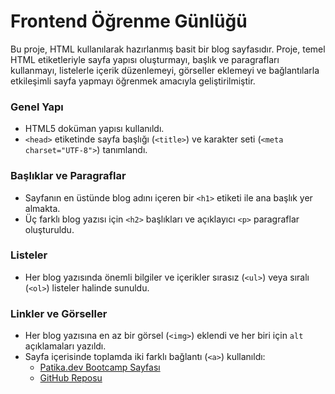 # Frontend Öğrenme Günlüğü

Bu proje, HTML kullanılarak hazırlanmış basit bir blog sayfasıdır. Proje, temel HTML etiketleriyle sayfa yapısı oluşturmayı, başlık ve paragrafları kullanmayı, listelerle içerik düzenlemeyi, görseller eklemeyi ve bağlantılarla etkileşimli sayfa yapmayı öğrenmek amacıyla geliştirilmiştir.



### Genel Yapı
- HTML5 doküman yapısı kullanıldı.
- `<head>` etiketinde sayfa başlığı (`<title>`) ve karakter seti (`<meta charset="UTF-8">`) tanımlandı.

###  Başlıklar ve Paragraflar
- Sayfanın en üstünde blog adını içeren bir `<h1>` etiketi ile ana başlık yer almakta.
- Üç farklı blog yazısı için `<h2>` başlıkları ve açıklayıcı `<p>` paragraflar oluşturuldu.

###  Listeler
- Her blog yazısında önemli bilgiler ve içerikler sırasız (`<ul>`) veya sıralı (`<ol>`) listeler halinde sunuldu.

###  Linkler ve Görseller
- Her blog yazısına en az bir görsel (`<img>`) eklendi ve her biri için `alt` açıklamaları yazıldı.
- Sayfa içerisinde toplamda iki farklı bağlantı (`<a>`) kullanıldı:  
  - [Patika.dev Bootcamp Sayfası](https://www.patika.dev/patikaplus/patika-front-end-bootcamp)  
  - [GitHub Reposu](https://github.com/eraykiyici?tab=repositories)

